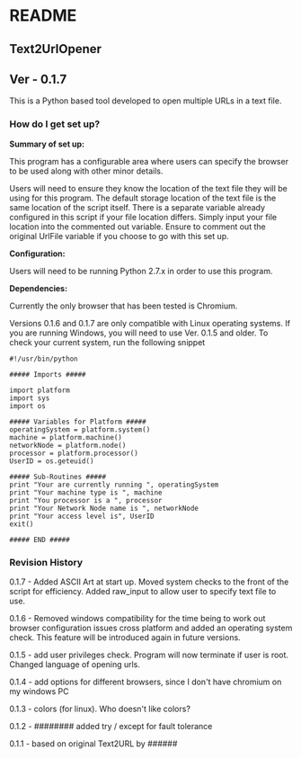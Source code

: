 # README #

## Text2UrlOpener ##
## Ver - 0.1.7 ##

This is a Python based tool developed to open multiple URLs in a text file.

### How do I get set up? ###

**Summary of set up:**

This program has a configurable area where users can specify the browser to be used along with other minor details.

Users will need to ensure they know the location of the text file they will be using for this program. The default storage location of the text file is the same location of the script itself. There is a separate variable already configured in this script if your file location differs. Simply input your file location into the commented out variable. Ensure to comment out the original UrlFile variable if you choose to go with this set up.

**Configuration:**

Users will need to be running Python 2.7.x in order to use this program.

**Dependencies:**

Currently the only browser that has been tested is Chromium.  

Versions 0.1.6 and 0.1.7 are only compatible with Linux operating systems. If you are running Windows, you will need to use Ver. 0.1.5 and older.
To check your current system, run the following snippet


```
#!/usr/bin/python

##### Imports #####

import platform
import sys
import os

##### Variables for Platform #####
operatingSystem = platform.system()
machine = platform.machine()
networkNode = platform.node()
processor = platform.processor()
UserID = os.geteuid()

##### Sub-Routines #####
print "Your are currently running ", operatingSystem
print "Your machine type is ", machine
print "You processor is a ", processor
print "Your Network Node name is ", networkNode
print "Your access level is", UserID
exit()

##### END #####

```

### Revision History ###

0.1.7 - Added ASCII Art at start up. Moved system checks to the front of the script for efficiency. Added raw_input to allow user to specify text file to use.

0.1.6 - Removed windows compatibility for the time being to work out browser configuration issues cross platform and added an operating system check. This feature will be introduced again in future versions.

0.1.5 - add user privileges check. Program will now terminate if user is root. Changed language of opening urls.

0.1.4 - add options for different browsers, since I don't have chromium on my windows PC

0.1.3 - colors (for linux). Who doesn't like colors?

0.1.2 - ######## added try / except for fault tolerance

0.1.1 - based on original Text2URL by ######
